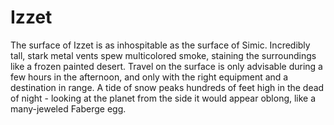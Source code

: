# Izzet

The surface of Izzet is as inhospitable as the surface of Simic. Incredibly tall, stark metal vents spew multicolored smoke, staining the surroundings like a frozen painted desert. Travel on the surface is only advisable during a few hours in the afternoon, and only with the right equipment and a destination in range. A tide of snow peaks hundreds of feet high in the dead of night - looking at the planet from the side it would appear oblong, like a many-jeweled Faberge egg. 
